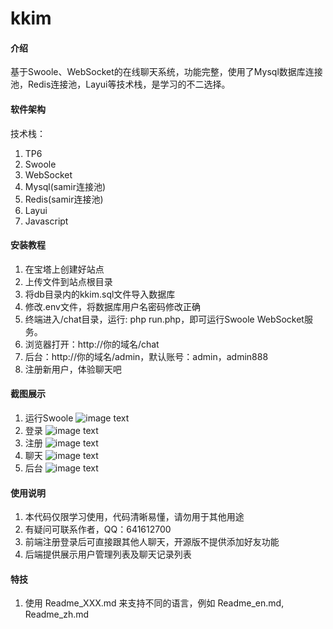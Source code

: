 # kkim

#### 介绍
基于Swoole、WebSocket的在线聊天系统，功能完整，使用了Mysql数据库连接池，Redis连接池，Layui等技术栈，是学习的不二选择。

#### 软件架构

技术栈：

1.  TP6
2.  Swoole
3.  WebSocket
4.  Mysql(samir连接池)
5.  Redis(samir连接池)
6.  Layui
7.  Javascript

#### 安装教程

1.  在宝塔上创建好站点
2.  上传文件到站点根目录
3.  将db目录内的kkim.sql文件导入数据库
4.  修改.env文件，将数据库用户名密码修改正确
5.  终端进入/chat目录，运行: php run.php，即可运行Swoole WebSocket服务。
6.  浏览器打开：http://你的域名/chat
7.  后台：http://你的域名/admin，默认账号：admin，admin888
8.  注册新用户，体验聊天吧

#### 截图展示

1.  运行Swoole
    ![image text](https://gitee.com/lin6699/kkim/raw/master/public/show/1.png)
2.  登录
    ![image text](https://gitee.com/lin6699/kkim/raw/master/public/show/2.png)
3.  注册
    ![image text](https://gitee.com/lin6699/kkim/raw/master/public/show/3.png)
4.  聊天
    ![image text](https://gitee.com/lin6699/kkim/raw/master/public/show/4.png)
5.  后台
    ![image text](https://gitee.com/lin6699/kkim/raw/master/public/show/5.png)

#### 使用说明

1.  本代码仅限学习使用，代码清晰易懂，请勿用于其他用途
2.  有疑问可联系作者，QQ：641612700
3.  前端注册登录后可直接跟其他人聊天，开源版不提供添加好友功能
4.  后端提供展示用户管理列表及聊天记录列表

#### 特技

1.  使用 Readme\_XXX.md 来支持不同的语言，例如 Readme\_en.md, Readme\_zh.md
